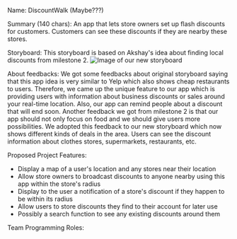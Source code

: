 Name: DiscountWalk (Maybe???)

Summary (140 chars): An app that lets store owners set up flash discounts for customers.  Customers can see these discounts if they are nearby these stores. 

Storyboard: This storyboard is based on Akshay's idea about finding local discounts from milestone 2.
![Image of our new storyboard](https://github.com/princevietle/COGS121/blob/master/storyboards/new%20storyboard.jpg)

About feedbacks: We got some feedbacks about original storyboard saying that this app idea is very similar to Yelp which also shows cheap restaurants to users. Therefore, we came up the unique feature to our app which is providing users with information about business discounts or sales around your real-time location. Also, our app can remind people about a discount that will end soon. Another feedback we got from milestone 2 is that our app should not only focus on food and we should give users more possibilities. We adopted this feedback to our new storyboard which now shows different kinds of deals in the area. Users can see the discount information about clothes stores, supermarkets, restaurants, etc.

Proposed Project Features:
- Display a map of a user's location and any stores near their location
- Allow store owners to broadcast discounts to anyone nearby using this app within the store's radius
- Display to the user a notification of a store's discount if they happen to be within its radius
- Allow users to store discounts they find to their account for later use
- Possibly a search function to see any existing discounts around them

Team Programming Roles:

